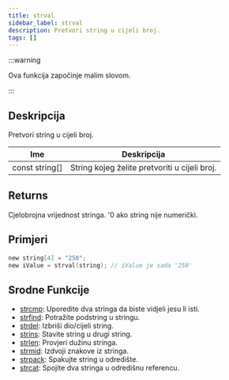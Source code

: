 ```yaml
---
title: strval
sidebar_label: strval
description: Pretvori string u cijeli broj.
tags: []
---
```


:::warning

Ova funkcija započinje malim slovom.

:::

## Deskripcija

Pretvori string u cijeli broj.

| Ime            | Deskripcija                                   |
| -------------- | --------------------------------------------- |
| const string[] | String kojeg želite pretvoriti u cijeli broj. |

## Returns

Cjelobrojna vrijednost stringa. '0 ako string nije numerički.

## Primjeri

```c
new string[4] = "250";
new iValue = strval(string); // iValue je sada '250'
```

## Srodne Funkcije

- [strcmp](strcmp): Uporedite dva stringa da biste vidjeli jesu li isti.
- [strfind](strfind): Potražite podstring u stringu.
- [strdel](strdel): Izbriši dio/cijeli string.
- [strins](strins): Stavite string u drugi string.
- [strlen](strlen): Provjeri dužinu stringa.
- [strmid](strmid): Izdvoji znakove iz stringa.
- [strpack](strpack): Spakujte string u odredište.
- [strcat](strcat): Spojite dva stringa u odredišnu referencu.
